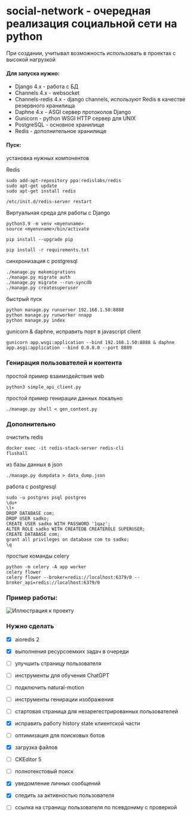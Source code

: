 # social-network - очередная реализация социальной сети на python

При создании, учитывал возможность использовать в проектах с высокой нагрузкой

#### Для запуска нужно:

* Django 4.x - работа с БД
* Channels 4.x - websocket
* Channels-redis 4.x - django channels, используют Redis в качестве резервного хранилища
* Daphne 4.x - ASGI сервер протоколов Django
* Gunicorn - python WSGI HTTP сервер для UNIX
* PostgreSQL - основное хранилище
* Redis - дополнительное хранилище

#### Пуск:

установка нужных компонентов   

Redis   
```
sudo add-apt-repository ppa:redislabs/redis
sudo apt-get update
sudo apt-get install redis

/etc/init.d/redis-server restart
```

Виртуальная среда для работы с Django   
```
python3.9 -m venv <myenvname>
source <myenvname>/bin/activate
```

```
pip install --upgrade pip
```

```
pip install -r requirements.txt
```

синхронизация с postgresql   
```
./manage.py makemigrations   
./manage.py migrate auth   
./manage.py migrate --run-syncdb   
./manage.py createsuperuser   
```

быстрый пуск   
```
python manage.py runserver 192.168.1.50:8888   
python manage.py runworker nnapp   
python manage.py index   
```

gunicorn & daphne, исправить порт в javascript client
```
gunicorn app.wsgi:application --bind 192.168.1.50:8888 & daphne app.asgi:application --bind 0.0.0.0 --port 8889   
```
### Генирация пользователей и контента  
 
простой пример взаимодействия web   
```
python3 simple_api_client.py
```

простой пример генирации данных локально
```
./manage.py shell < gen_content.py
```

### Дополнительно  
 
очистить redis   
```
docker exec -it redis-stack-server redis-cli
flushall
```
из базы данных в json   
```
./manage.py dumpdata > data_dump.json
```
работа с postgresql   
```
sudo -u postgres psql postgres
\du+
\l+
DROP DATABASE com;
DROP USER sadko;
CREATE USER sadko WITH PASSWORD '1qaz';
ALTER ROLE sadko WITH CREATEDB CREATEROLE SUPERUSER;
CREATE DATABASE com;
grant all privileges on database com to sadko;
\q
```
простые команды celery
```
python -m celery -A app worker
celery flower
celery flower --broker=redis://localhost:6379/0 --broker_api=redis://localhost:6379/0
```

### Пример работы:
![Иллюстрация к проекту](https://github.com/evilsadko/social-network/blob/v0.5/static/presentation.png)

### Нужно сделать
- [x] aioredis 2   
- [x] выполнения ресурсоемких задач в очереди   
- [ ] улучшить страницу пользователя   
- [ ] инструменты для обучения ChatGPT   
- [ ] подключить natural-motion   
- [ ] инструменты генирации изображения   
- [ ] стартовая страница для незарегестрированных пользователей   
- [x] исправить работу history state клиентской части   
- [ ] оптимизация для поисковых ботов   
- [x] загрузка файлов   
- [ ] CKEditor 5   
- [ ] полнотекстовый поиск   
- [x] уведомление личных сообщений   
- [x] следить за активностью пользователя   
- [ ] ссылка на страницу пользователя по псевдониму с проверкой   

